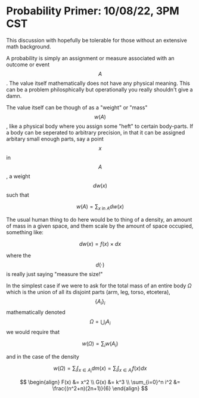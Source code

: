 # Probability Primer: 10/08/22, 3PM CST

This discussion with hopefully be tolerable for those without an extensive math background.

A probability is simply an assignment or measure associated with an outcome or event $$A$$ . The value itself mathematically does not have any physical meaning. This can be a problem philosphically but operationally you really shouldn't give a damn.

The value itself can be though of as a "weight" or "mass" $$w(A)$$ , like a physical body where you assign some "heft" to certain body-parts. If a body can be seperated to arbitrary precision, in that it can be assigned arbitary small enough parts, say a point $$x$$ in $$A$$ , a weight $$dw(x)$$ such that

$$
w(A) = \sum_{x \text{ in } A} dw(x)
$$

The usual human thing to do here would be to thing of a density, an amount of mass in a given space, and them scale by the amount of space occupied, something like:

$$
dw(x) = f(x) \times dx
$$

where the $$d(\cdot)$$ is really just saying "measure the size!"

In the simplest case if we were to ask for the total mass of an entire body $\Omega$ which is the union of all its disjoint parts (arm, leg, torso, etcetera), $$\{A_i\}_i$$ mathematically denoted $$\Omega = \bigcup_i A_i$$ we would require that 

$$
w(\Omega) = \sum_i w(A_i)
$$

and in the case of the density

$$
w(\Omega) = \sum_i \int_{x \in A_i} dm(x)  = \sum_i \int_{x \in A_i} f(x) dx
$$

$$
\begin{align}
  F(x) &= x^2 \\
  G(x) &= k^3 \\
  \sum_{i=0}^n i^2 &= \frac{(n^2+n)(2n+1)}{6}
\end{align}
$$

